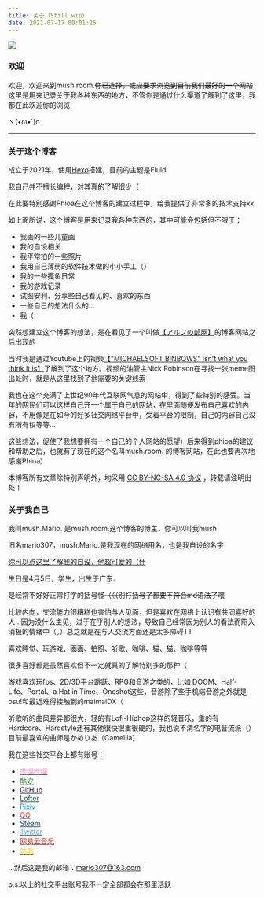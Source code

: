 ```yaml
---
title: 关于（Still wip）
date: 2021-07-17 00:01:26
---
```


![](/about/images/mush.room.png)

### **欢迎**

欢迎，欢迎来到mush.room.~~你已选择，或应要求浏览到目前我们最好的一个网站~~ 
这里是用来记录关于我各种东西的地方，不管你是通过什么渠道了解到了这里，我都在此欢迎你的浏览

ヾ(•ω•`)o




---

### **关于这个博客**

成立于2021年，使用[Hexo](https://hexo.io/)搭建，目前的主题是Fluid

我自己并不擅长编程，对其真的了解很少（

在此要特别感谢Phioa在这个博客的建立过程中，给我提供了非常多的技术支持xx

如上面所说，这个博客是用来记录我各种东西的，其中可能会包括但不限于：

- 我画的一些儿童画
- 我的自设相关
- 我平常拍的一些照片
- 我用自己薄弱的软件技术做的小小手工（）
- 我的一些摸鱼日常
- 我的游戏记录
- 试图安利、分享些自己看见的、喜欢的东西
- 一些自己的想法什么的...
- 我（

突然想建立这个博客的想法，是在看见了一个叫做[【アルフの部屋】](https://alf-s-room.com/)的博客网站之后出现的

当时我是通过Youtube上的视频[【"MICHAELSOFT BINBOWS" isn't what you think it is】](https://www.youtube.com/watch?v=yDzAAjzbV5g&t=1s&ab_channel=NickRobinson)了解到了这个地方。视频的油管主Nick Robinson在寻找一张meme图出处时，就是从这里找到了他需要的关键线索

我也在这个充满了上世纪90年代互联网气息的网站中，得到了些特别的感受。当年的网民们可以这样自己开一个属于自己的网站，在里面随便发布自己喜欢的内容，不用像是在如今的好多社交网络平台中，受着平台的限制，自己的内容自己没有所有权等等...

这些想法，促使了我想要拥有一个自己的个人网站的愿望）后来得到phioa的建议和帮助之后，也就有了现在的这个名叫mush.room. 的博客网站，在此也要再次地感谢Phioa）

本博客所有文章除特别声明外，均采用 [CC BY-NC-SA 4.0 协议](https://creativecommons.org/licenses/by-nc-sa/4.0/deed.zh) ，转载请注明出处！

### **关于我自己**

我叫mush.Mario. 是mush.room.这个博客的博主，你可以叫我mush  

旧名mario307，mush.Mario.是我现在的网络用名，也是我自设的名字  

[你可以点这里了解我的自设，他超可爱的（什](https://mushmario.github.io/2021/07/21/mushmario/index.html) 

生日是4月5日，学生，出生于广东.

是经常不好好正常打字的括号怪~~（（（别打括号了都要不符合md语法了喂~~

比较内向，交流能力很糟糕也害怕与人见面，但是喜欢在网络上认识有共同喜好的人...因为没什么主见，过于在乎别人的想法，导致自己经常因为别人的看法而陷入消极的情绪中（。）总之就是在与人交流方面还是太多障碍TT

喜欢睡觉、玩游戏、画画、拍照、听歌、咖啡、猫、猫、咖啡等等

很多喜好都是虽然喜欢但不一定就真的了解特别多的那种（

游戏喜欢玩fps、2D/3D平台跳跃、RPG和音游之类的，比如 DOOM、Half-Life、Portal、a Hat in Time、Oneshot这些，音游除了些手机端音游之外就是osu!和最近难得接触到的maimaiDX（    

听歌听的曲风差异都很大，轻的有Lofi-Hiphop这样的轻音乐，重的有Hardcore、Hardstyle还有其他很快很重很硬的，我也说不清名字的电音流派（）  目前最喜欢的曲师是かめりあ（Camellia）

我在这些社交平台上都有账号：

- [<font color="#ff96c9">哔哩哔哩</font>](https://space.bilibili.com/627410986)
- [<font color="#39833c">酷安</font>](http://www.coolapk.com/u/1145375)
- [<font color="#170d29">GitHub</font>](https://github.com/mushMario)
- [<font color="#005e55">Lofter</font>](https://mario307.lofter.com)
- [<font color="#0394d6">Pixiv</font>](https://www.pixiv.net/users/18766277)
- [<font color="#d63b2f">QQ</font>](https://qm.qq.com/cgi-bin/qm/qr?k=b83J5xvJVtkF4SvPqii1jQCsPPtHYcoB&noverify=0)
- [<font color="#114b7a">Steam</font>](https://steamcommunity.com/id/mario307/)
- [<font color="#46a7f5">Twitter</font>](https://twitter.com/Mario_Mush_)
- [<font color="#d63b2f">网易云音乐</font>](http://music.163.com/m/user/home?id=330304658)
- [<font color="#ffcb30">站酷</font>](https://www.zcool.com.cn/u/23363706)

...然后这是我的邮箱：mario307@163.com

p.s.以上的社交平台账号我不一定全部都会在那里活跃